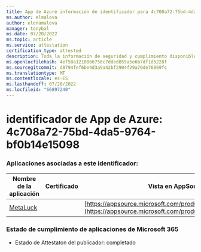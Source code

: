 ```yaml
---
title: App de Azure información de identificador para 4c708a72-75bd-4da5-9764-bf0b14e15098
ms.author: elmalova
author: elenamalova
manager: tonybal
ms.date: 07/20/2022
ms.topic: article
ms.service: attestation
certification_type: attested
description: Toda la información de seguridad y cumplimiento disponible para 4c708a72-75bd-4da5-9764-bf0b14e15098.
ms.openlocfilehash: 4ef58a1210866756c7dded855a5e6b7df1d5228f
ms.sourcegitcommit: d8794fef6be4d3a9a42bf2904f29a70de76069fc
ms.translationtype: MT
ms.contentlocale: es-ES
ms.lasthandoff: 07/20/2022
ms.locfileid: "66897240"
---
```

# <a name="azure-app-id-4c708a72-75bd-4da5-9764-bf0b14e15098"></a>identificador de App de Azure: 4c708a72-75bd-4da5-9764-bf0b14e15098


### <a name="apps-associated-with-this-id"></a>Aplicaciones asociadas a este identificador:
| **Nombre de la aplicación** | **Certificado** | **Vista en AppSource** |
|--------------|---------------|-----------------------|
| [MetaLuck](../forward/WA200004198.md) |  | [https://appsource.microsoft.com/product/office/WA200004198](https://appsource.microsoft.com/product/office/WA200004198) |

### <a name="microsoft-365-app-compliance-status"></a>Estado de cumplimiento de aplicaciones de Microsoft 365
- Estado de Attestaton del publicador: completado

